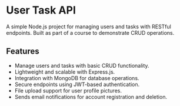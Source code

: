 # User Task API

A simple Node.js project for managing users and tasks with RESTful endpoints. Built as part of a course to demonstrate CRUD operations.

## Features

- Manage users and tasks with basic CRUD functionality.
- Lightweight and scalable with Express.js.
- Integration with MongoDB for database operations.
- Secure endpoints using JWT-based authentication.
- File upload support for user profile pictures.
- Sends email notifications for account registration and deletion.
